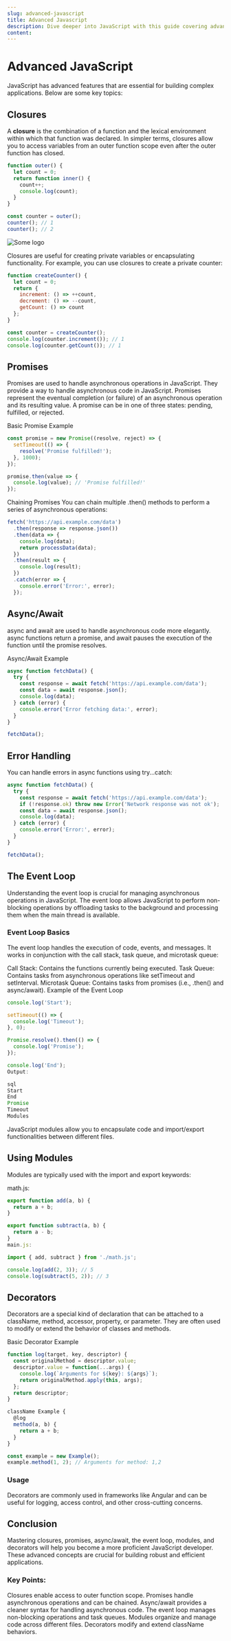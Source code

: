```yaml
---
slug: advanced-javascript
title: Advanced Javascript
description: Dive deeper into JavaScript with this guide covering advanced topics like closures and promises.
content: 
---
```


# Advanced JavaScript
JavaScript has advanced features that are essential for building complex applications. Below are some key topics:

## Closures
A **closure** is the combination of a function and the lexical environment within which that function was declared. In simpler terms, closures allow you to access variables from an outer function scope even after the outer function has closed.

```js
function outer() {
  let count = 0;
  return function inner() {
    count++;
    console.log(count);
  }
}

const counter = outer();
counter(); // 1
counter(); // 2
```

![Some logo](/placeholder.jpg "logo")



Closures are useful for creating private variables or encapsulating functionality. For example, you can use closures to create a private counter:

```js
function createCounter() {
  let count = 0;
  return {
    increment: () => ++count,
    decrement: () => --count,
    getCount: () => count
  };
}

const counter = createCounter();
console.log(counter.increment()); // 1
console.log(counter.getCount()); // 1
```

## Promises
Promises are used to handle asynchronous operations in JavaScript. They provide a way to handle asynchronous code in JavaScript. Promises represent the eventual completion (or failure) of an asynchronous operation and its resulting value. A promise can be in one of three states: pending, fulfilled, or rejected.

Basic Promise Example
```js
const promise = new Promise((resolve, reject) => {
  setTimeout(() => {
    resolve('Promise fulfilled!');
  }, 1000);
});

promise.then(value => {
  console.log(value); // 'Promise fulfilled!'
});
```

Chaining Promises
You can chain multiple .then() methods to perform a series of asynchronous operations:

```js
fetch('https://api.example.com/data')
  .then(response => response.json())
  .then(data => {
    console.log(data);
    return processData(data);
  })
  .then(result => {
    console.log(result);
  })
  .catch(error => {
    console.error('Error:', error);
  });
```

## Async/Await
async and await are used to handle asynchronous code more elegantly. async functions return a promise, and await pauses the execution of the function until the promise resolves.

Async/Await Example
```js
async function fetchData() {
  try {
    const response = await fetch('https://api.example.com/data');
    const data = await response.json();
    console.log(data);
  } catch (error) {
    console.error('Error fetching data:', error);
  }
}

fetchData();
```

## Error Handling
You can handle errors in async functions using try...catch:

```js
async function fetchData() {
  try {
    const response = await fetch('https://api.example.com/data');
    if (!response.ok) throw new Error('Network response was not ok');
    const data = await response.json();
    console.log(data);
  } catch (error) {
    console.error('Error:', error);
  }
}

fetchData();
```

## The Event Loop
Understanding the event loop is crucial for managing asynchronous operations in JavaScript. The event loop allows JavaScript to perform non-blocking operations by offloading tasks to the background and processing them when the main thread is available.

### Event Loop Basics
The event loop handles the execution of code, events, and messages. It works in conjunction with the call stack, task queue, and microtask queue:

Call Stack: Contains the functions currently being executed.
Task Queue: Contains tasks from asynchronous operations like setTimeout and setInterval.
Microtask Queue: Contains tasks from promises (i.e., .then() and async/await).
Example of the Event Loop
```js
console.log('Start');

setTimeout(() => {
  console.log('Timeout');
}, 0);

Promise.resolve().then(() => {
  console.log('Promise');
});

console.log('End');
Output:

sql
Start
End
Promise
Timeout
Modules
```

JavaScript modules allow you to encapsulate code and import/export functionalities between different files.

## Using Modules
Modules are typically used with the import and export keywords:

math.js:

```js
export function add(a, b) {
  return a + b;
}

export function subtract(a, b) {
  return a - b;
}
main.js:
```

```js
import { add, subtract } from './math.js';

console.log(add(2, 3)); // 5
console.log(subtract(5, 2)); // 3
```

## Decorators
Decorators are a special kind of declaration that can be attached to a className, method, accessor, property, or parameter. They are often used to modify or extend the behavior of classes and methods.

Basic Decorator Example

```js
function log(target, key, descriptor) {
  const originalMethod = descriptor.value;
  descriptor.value = function(...args) {
    console.log(`Arguments for ${key}: ${args}`);
    return originalMethod.apply(this, args);
  };
  return descriptor;
}

className Example {
  @log
  method(a, b) {
    return a + b;
  }
}

const example = new Example();
example.method(1, 2); // Arguments for method: 1,2
```

### Usage
Decorators are commonly used in frameworks like Angular and can be useful for logging, access control, and other cross-cutting concerns.

## Conclusion
Mastering closures, promises, async/await, the event loop, modules, and decorators will help you become a more proficient JavaScript developer. These advanced concepts are crucial for building robust and efficient applications.

### Key Points:
Closures enable access to outer function scope.
Promises handle asynchronous operations and can be chained.
Async/await provides a cleaner syntax for handling asynchronous code.
The event loop manages non-blocking operations and task queues.
Modules organize and manage code across different files.
Decorators modify and extend className behaviors.